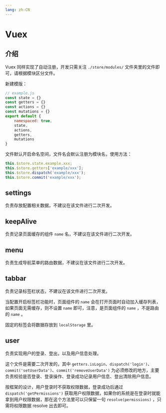```yaml
---
lang: zh-CN
---
```


# Vuex

## 介绍

Vuex 同样实现了自动注册，开发只需关注 `./store/modules/` 文件夹里的文件即可，请根据模块区分文件。

新建模版：

```js
// example.js
const state = {}
const getters = {}
const actions = {}
const mutations = {}
export default {
    namespaced: true,
    state,
    actions,
    getters,
    mutations
}
```

文件默认开启命名空间，文件名会默认注册为模块名，使用方法：

```js
this.$store.state.example.xxx;
this.$store.getters['example/xxx'];
this.$store.dispatch('example/xxx');
this.$store.commit('example/xxx');
```

## settings

负责存放配置相关数据，不建议在该文件进行二次开发。

## keepAlive

负责记录页面缓存的组件 `name` 名，不建议在该文件进行二次开发。

## menu

负责生成导航菜单的路由数据，不建议在该文件进行二次开发。

## tabbar

负责记录标签栏状态，不建议在该文件进行二次开发。

当配置开启标签栏功能时，页面组件的 `name` 会在打开页面时自动加入缓存列表，如果页面无需缓存，则不设置 `name` 即可，注意，是页面组件的 `name` ，不是路由的 `name` 。

固定的标签会将数据存放到 `localStorage` 里。

## user

负责实现用户的登录、登出，以及用户信息处理。

这个文件是需要二次开发的，其中 `getters.isLogin`、`dispatch('login')`、`commit('setUserData')`、`commit('removeUserData')` 为必须修改的地方，主要负责校验是否登录、登录操作、登录成功记录用户信息、登出清除用户信息。

按框架的设计，用户登录时不获取权限数据，登录成功后通过 `dispatch('getPermissions')` 获取用户权限数据，如果你的系统是在登录时就能拿到用户权限数据，那在这个方法里可以只保留一句 `resolve(permissions)` ，只需将权限数据 resolve 出去即可。